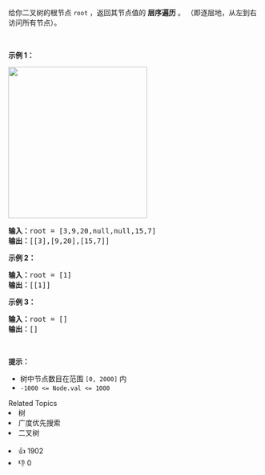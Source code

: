 <p>给你二叉树的根节点 <code>root</code> ，返回其节点值的 <strong>层序遍历</strong> 。 （即逐层地，从左到右访问所有节点）。</p>

<p>&nbsp;</p>

<p><strong>示例 1：</strong></p> 
<img alt="" src="https://assets.leetcode.com/uploads/2021/02/19/tree1.jpg" style="width: 277px; height: 302px;" /> 
<pre>
<strong>输入：</strong>root = [3,9,20,null,null,15,7]
<strong>输出：</strong>[[3],[9,20],[15,7]]
</pre>

<p><strong>示例 2：</strong></p>

<pre>
<strong>输入：</strong>root = [1]
<strong>输出：</strong>[[1]]
</pre>

<p><strong>示例 3：</strong></p>

<pre>
<strong>输入：</strong>root = []
<strong>输出：</strong>[]
</pre>

<p>&nbsp;</p>

<p><strong>提示：</strong></p>

<ul> 
 <li>树中节点数目在范围 <code>[0, 2000]</code> 内</li> 
 <li><code>-1000 &lt;= Node.val &lt;= 1000</code></li> 
</ul>

<div><div>Related Topics</div><div><li>树</li><li>广度优先搜索</li><li>二叉树</li></div></div><br><div><li>👍 1902</li><li>👎 0</li></div>